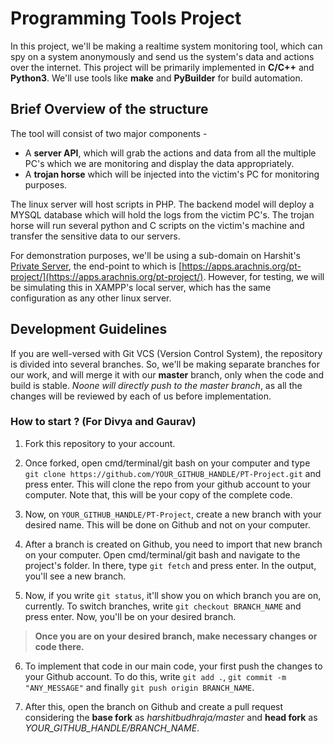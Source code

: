 # Programming Tools Project

In this project, we'll be making a realtime system monitoring tool, which can spy on a system anonymously and send us the system's data and actions over the internet. This project will be primarily implemented in **C/C++** and **Python3**. We'll use tools like **make**  and **PyBuilder** for build automation.



## Brief Overview of the structure

The tool will consist of two major components - 
* A **server API**, which will grab the actions and data from all the multiple PC's which we are monitoring and display the data appropriately.
* A **trojan horse** which will be injected into the victim's PC for monitoring purposes.

The linux server will host scripts in PHP. The backend model will deploy a MYSQL database which will hold the logs from the victim PC's. The trojan horse will run several python and C scripts on the victim's machine and transfer the sensitive data to our servers.

For demonstration purposes, we'll be using a sub-domain on Harshit's [Private Server](https://arachnis.org), the end-point to which is [https://apps.arachnis.org/pt-project/](https://apps.arachnis.org/pt-project/). However, for testing, we will be simulating this in XAMPP's local server, which has the same configuration as any other linux server.



## Development Guidelines

If you are well-versed with Git VCS (Version Control System), the repository is divided into several branches. So, we'll be making separate branches for our work, and will merge it with our **master** branch, only when the code and build is stable. *Noone will directly push to the master branch*, as all the changes will be reviewed by each of us before implementation.


### How to start ? (For Divya and Gaurav)

1. Fork this repository to your account.

2. Once forked, open cmd/terminal/git bash on your computer and type `git clone https://github.com/YOUR_GITHUB_HANDLE/PT-Project.git` and press enter. This will clone the repo from your github account to your computer. Note that, this will be your copy of the complete code.

3. Now, on `YOUR_GITHUB_HANDLE/PT-Project`, create a new branch with your desired name. This will be done on Github and not on your computer.

4. After a branch is created on Github, you need to import that new branch on your computer. Open cmd/terminal/git bash and navigate to the project's folder. In there, type `git fetch` and press enter. In the output, you'll see a new branch.

5. Now, if you write `git status`, it'll show you on which branch you are on, currently. To switch branches, write `git checkout BRANCH_NAME` and press enter. Now, you'll be on your desired branch.


> **Once you are on your desired branch, make necessary changes or code there.**

6. To implement that code in our main code, your first push the changes to your Github account. To do this, write `git add .`, `git commit -m "ANY_MESSAGE"` and finally `git push origin BRANCH_NAME`.

7. After this, open the branch on Github and create a pull request considering the **base fork** as *harshitbudhraja/master* and **head fork** as *YOUR_GITHUB_HANDLE/BRANCH_NAME*.
